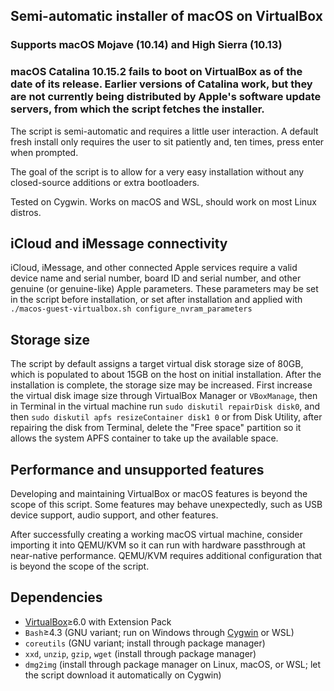 ## Semi-automatic installer of macOS on VirtualBox

### Supports macOS Mojave (10.14) and High Sierra (10.13)
### macOS Catalina 10.15.2 fails to boot on VirtualBox as of the date of its release. Earlier versions of Catalina work, but they are not currently being distributed by Apple's software update servers, from which the script fetches the installer.

The script is semi-automatic and requires a little user interaction. A default fresh install only requires the user to sit patiently and, ten times, press enter when prompted.

The goal of the script is to allow for a very easy installation without any closed-source additions or extra bootloaders.

Tested on Cygwin. Works on macOS and WSL, should work on most Linux distros.

## iCloud and iMessage connectivity
iCloud, iMessage, and other connected Apple services require a valid device name and serial number, board ID and serial number, and other genuine (or genuine-like) Apple parameters. These parameters may be set in the script before installation, or set after installation and applied with `./macos-guest-virtualbox.sh configure_nvram_parameters`

## Storage size

The script by default assigns a target virtual disk storage size of 80GB, which is populated to about 15GB on the host on initial installation. After the installation is complete, the storage size may be increased. First increase the virtual disk image size through VirtualBox Manager or `VBoxManage`, then in Terminal in the virtual machine run `sudo diskutil repairDisk disk0`, and then `sudo diskutil apfs resizeContainer disk1 0` or from Disk Utility, after repairing the disk from Terminal, delete the "Free space" partition so it allows the system APFS container to take up the available space.

## Performance and unsupported features

Developing and maintaining VirtualBox or macOS features is beyond the scope of this script. Some features may behave unexpectedly, such as USB device support, audio support, and other features.

After successfully creating a working macOS virtual machine, consider importing it into QEMU/KVM so it can run with hardware passthrough at near-native performance. QEMU/KVM requires additional configuration that is beyond the scope of  the script.

## Dependencies

* [VirtualBox](https://www.virtualbox.org/wiki/Downloads)≥6.0 with Extension Pack
* `Bash`≥4.3 (GNU variant; run on Windows through [Cygwin](https://cygwin.com/install.html) or WSL)
* `coreutils` (GNU variant; install through package manager)
* `xxd`, `unzip`, `gzip`, `wget` (install through package manager)
* `dmg2img` (install through package manager on Linux, macOS, or WSL; let the script download it automatically on Cygwin)
